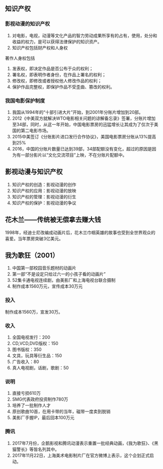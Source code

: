 ## 知识产权
### 影视动漫的知识产权
1. 对电影，电视，动漫等文化产品的智力劳动成果所享有的占有，使用，处分和收益的权力，是可以获得法律保护的知识资产。
2. 知识产权包括财产权和人身权

著作人身权包括
1. 发表权，即决定作品是否公布于众的权利；
2. 署名权，即表明作者身份，在作品上署名的权利；
3. 修改权，即修改或者授权他人修改作品的权利；
4. 保护作品完整权，即保护作品不受歪曲、篡改的权利。
   
### 我国电影保护制度
1. 我国从1994年的“十部引进大片”开始，到2001年分账片增加到20部。
2. 2012《中美双方就解决WTO电影相关问题的谅解备忘录》签署，分账片增加至34部，同时，从这一年开始，中国电影票房的迅猛增长让其成为了仅次于美国的第二电影市场。
3. 2015中美签订《分账影片进口发行合作协议》，美国电影票房分账从13%提高到25%
4. 2016，中国的分账片数量已达到39部，34部配额没有变化，超过的原因是因为有一部分影片以“文化交流项目”上映，不在分账片配额中。

## 影视动漫与知识产权
1. 知识产权的创造：影视动漫的创作
2. 知识产权的应用：影视动漫的放映
3. 知识产权的管理：影视动漫的衍生
4. 知识产权的保护：影视动漫的争议
   
## 花木兰——传统被无偿拿去赚大钱
1998年，经迪士尼改编成动画片后，花木兰巾帼英雄的故事也受到全世界观众的喜爱。当年票房突破3亿美元。

## 我为歌狂（2001）
1. 中国第一部校园音乐题材的动画片
2. 第一部“不是设定只给过六一的小孩子看的动画片”
3. 52集卡通电视连续剧，由美影厂和上海电视台联合摄制
4. 制作成本1560万元，宣传成本30万元

### 投入
制作成本1560万，宣发30万。

### 收入
1. 全国电视发行：200
2. CD,VCD,DVD版权：150
3. 图书版权：350
4. 文具，玩具等衍生品：150
5. 广告收入：80
6. 真人电视剧，话剧，歌剧：50
   
### 说明
1. 直接亏损610万
2. SMG代表政府投资制作780万
3. 培养了一批制作人才
4. 原创歌曲10首，在用卡带的当年，磁带一度卖到脱销
5. 美影厂手握IP，最后回本100万元
   
### 腾讯
1. 2017年7月份，企鹅影视和腾讯动漫表示重置一批经典动画，《我为歌狂》、《黑猫警长》等皆名列其中。
2. 2017年11月22日，上海美术电影制片厂在官方微博上表示，这个企划正式启动。

